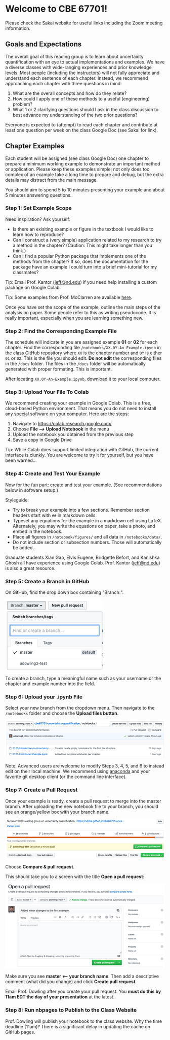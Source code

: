 # Welcome to CBE 67701!

Please check the Sakai website for useful links including the Zoom meeting information.

## Goals and Expectations

The overall goal of this reading group is to learn about uncertainty quantification with an eye to actual implementations and examples. We have a diverse classes with wide-ranging experiences and prior knowledge levels. Most people (including the instructors) will not fully appreciate and understand each sentence of each chapter. Instead, we recommend approaching each chapter with three questions in mind:
1. What are the overall concepts and how do they relate?
2. How could I apply one of these methods to a useful (engineering) problem?
3. What 1 or 2 clarifying questions should I ask in the class discussion to best advance my understanding of the two prior questions?

Everyone is expected to (attempt) to read each chapter and contribute at least one question per week on the class Google Doc (see Sakai for link). 

## Chapter Examples

Each student will be assigned (see class Google Doc) one chapter to prepare a minimum working example to demonstrate an important method or application. Please keep these examples simple; not only does too complex of an example take a long time to prepare and debug, but the extra details may distract from the main message.

You should aim to spend 5 to 10 minutes presenting your example and about 5 minutes answering questions.

### Step 1: Set Example Scope

Need inspiration? Ask yourself:
- Is there an exisiting example or figure in the textbook I would like to learn how to reproduce?
- Can I construct a (very simple) application related to my research to try a method in the chapter? (Caution: This might take longer than you think.)
- Can I find a popular Python package that implements one of the methods from the chapter? If so, does the documentation for the package have an example I could turn into a brief mini-tutorial for my classmates?

Tip: Email Prof. Kantor (jeff@nd.edu) if you need help installing a custom package on Google Colab.

Tip: Some examples from Prof. McClarren are available [here](https://github.com/ndcbe/cbe67701-uncertainty-quantification/blob/master/UQ_Notebooks.zip).

Once you have set the scope of the example, outline the main steps of the analysis on paper. Some people refer to this as writing pseudocode. It is really important, especially when you are learning something new.

### Step 2: Find the Corresponding Example File

The schedule will indicate in you are assigned example **01** or **02** for each chapter. Find the corresponding file `/notebooks/XX.0Y-An-Example.ipynb` in the class GitHub repository where ``XX`` is the chapter number and `0Y` is either `01` or `02`. This is the file you should edit. **Do not edit** the corresponding files in the `/docs` folder. The files in the  `/docs` folder will be automatically generated with proper formating. This is important.

After locating `XX.0Y-An-Example.ipynb`, download it to your local computer.

### Step 3: Upload Your File To Colab

We recommend creating your example in Google Colab. This is a free, cloud-based Python environment. That means you do not need to install any special software on your computer. Here are the steps:
1. Navigate to https://colab.research.google.com/
2. Choose **File --> Upload Notebook** in the menu
3. Upload the notebook you obtained from the previous step
4. Save a copy in Google Drive

Tip: While Colab does support limited integration with GitHub, the current interface is clunkly. You are welcome to try it for yourself, but you have been warned...

### Step 4: Create and Test Your Example

Now for the fun part: create and test your example. (See recommendations below in software setup.)

Styleguide:
- Try to break your example into a few sections. Remember section headers start with `##` in markdown cells.
- Typeset any equations for the example in a markdown cell using LaTeX. Alternately, you may write the equations on paper, take a photo, and embed in the notebook.
- Place all figures in `/notebook/figures/` and all data in `/notebooks/data/`.
- Do not include section or subsection numbers. Those will automatically be added.

Graduate students Xian Gao, Elvis Eugene, Bridgette Befort, and Kanishka Ghosh all have experience using Google Colab. Prof. Kantor (jeff@nd.edu) is also a great resource.

### Step 5: Create a Branch in GitHub

On GitHub, find the drop down box containing "Branch:".

![](/notebooks/figures/create-branch.png)

To create a branch, type a meaningful name such as your username or the chapter and example number into the field.

### Step 6: Upload your .ipynb File

Select your new branch from the dropdown menu. Then navigate to the `/notebooks` folder and choose the **Upload files button**.

![](/notebooks/figures/upload-files.png)

Note: Advanced users are welcome to modify Steps 3, 4, 5, and 6 to instead edit on their local machine. We recommend using [anaconda](https://www.anaconda.com/) and your favorite git desktop client (or the command line interface). 

### Step 7: Create a Pull Request

Once your example is ready, create a pull request to merge into the master branch. After uploading the new notebook file to your branch, you should see an orange/yellow box with your branch name.

![](/notebooks/figures/pull-request1.png)

Choose **Compare & pull request**.

This should take you to a screen with the title **Open a pull request**:

![](/notebooks/figures/pull-request2.png)

Make sure you see **master <-- your branch name**. Then add a descriptive comment (what did you change) and click **Create pull request**.

Email Prof. Dowling after you create your pull request. You **must do this by 11am EDT the day of your presentation** at the latest.

### Step 8: Run nbpages to Publish to the Class Website

Prof. Dowling will publish your notebook to the class website. Why the time deadline (11am)? There is a significant delay in updating the cache on GitHub pages.
